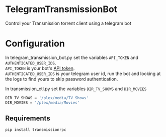 # TelegramTransmissionBot
Control your Transmission torrent client using a telegram bot

# Configuration

In telegram_transmission_bot.py set the variables `API_TOKEN` and `AUTHENTICATED_USER_IDS`.  
`API_TOKEN` is your bot's [API token](https://core.telegram.org/bots/features#creating-a-new-bot).  
`AUTHENTICATED_USER_IDS` is your telegram user id, run the bot and looking at the logs to find yours to skip password authentication.  

In transmission_ctl.py set the variables `DIR_TV_SHOWS` and `DIR_MOVIES`  
```python
DIR_TV_SHOWS = '/plex/media/TV Shows'
DIR_MOVIES = '/plex/media/Movies'
```


## Requirements
`pip install transmissionrpc`
